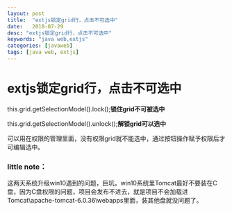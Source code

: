 ```yaml
---
layout: post
title:  "extjs锁定grid行，点击不可选中"
date:   2018-07-29
desc: "extjs锁定grid行，点击不可选中"
keywords: "java web,extjs"
categories: [javaweb]
tags: [java web, extjs]
---
```



# extjs锁定grid行，点击不可选中


this.grid.getSelectionModel().lock();**锁住grid不可被选中**

this.grid.getSelectionModel().unlock();**解锁grid可以选中**

可以用在权限的管理里面，没有权限grid就不能选中，通过按钮操作赋予权限后才可编辑选中。

### little note：

这两天系统升级win10遇到的问题，巨坑。win10系统里Tomcat最好不要装在C盘，因为C盘权限的问题，项目会发布不进去，就是项目不会加载进Tomcat\apache-tomcat-6.0.36\webapps里面，装其他盘就没问题了。
